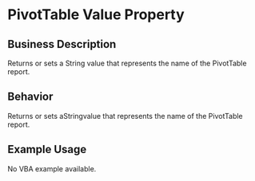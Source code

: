 # PivotTable Value Property

## Business Description
Returns or sets a String value that represents the name of the PivotTable report.

## Behavior
Returns or sets aStringvalue that represents the name of the PivotTable report.

## Example Usage
No VBA example available.